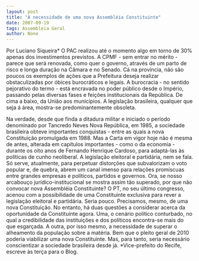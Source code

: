 ```yaml
---
layout: post
title: "A necessidade de uma nova Assembléia Constituinte"
date: 2007-09-19
tags: Assembleia Geral
author: None
---
```

Por Luciano Siqueira*
O PAC realizou at&eacute; o momento algo em torno de 30% apenas dos investimentos previstos. A CPMF - sem entrar no m&eacute;rito - parece que ser&aacute; renovada, como quer o governo, atrav&eacute;s de um parto de risco e longa dura&ccedil;&atilde;o na C&acirc;mara e no Senado. 
C&aacute; na prov&iacute;ncia, n&atilde;o s&atilde;o poucos os exemplos de a&ccedil;&otilde;es que a Prefeitura deseja realizar obstaculizadas por &oacute;bices burocr&aacute;ticos e legais. 
A burocracia - no sentido pejorativo do termo - est&aacute; encravada no poder p&uacute;blico desde o Imp&eacute;rio, passando pelas diversas fases e fei&ccedil;&otilde;es institucionais da Rep&uacute;blica. De cima a baixo, da Uni&atilde;o aos munic&iacute;pios. 
A legisla&ccedil;&atilde;o brasileira, qualquer que seja &aacute; &aacute;rea, mostra-se predominantemente obsoleta. 

Na verdade, desde que finda a ditadura militar e iniciado o per&iacute;odo denominado por Tancredo Neves Nova Rep&uacute;blica, em 1985, a sociedade brasileira obteve importantes conquistas - entre as quais a nova Constitui&ccedil;&atilde;o promulgada em 1988. 
Mas a Carta em vigor hoje n&atilde;o &eacute; mesma de antes, alterada em cap&iacute;tulos importantes - como o da economia - durante os oito anos de Fernando Henrique Cardoso, para adapt&aacute;-las &agrave;s pol&iacute;ticas de cunho neoliberal. 
A legisla&ccedil;&atilde;o eleitoral e partid&aacute;ria, nem se fala. S&oacute; serve, atualmente, para perpetuar distor&ccedil;&otilde;es que subvalorizam o voto popular e, de quebra, abrem um canal imenso para rela&ccedil;&otilde;es prom&iacute;scuas entre grandes empresas e pol&iacute;ticos, partidos e governos. 
Ora, se nosso arcabou&ccedil;o jur&iacute;dico-institucional se mostra assim t&atilde;o superado, por que n&atilde;o convocar nova Assembl&eacute;ia Constituinte? 
O PT, no seu &uacute;ltimo congresso, acenou com a possibilidade de uma Constituinte exclusiva para rever a legisla&ccedil;&atilde;o eleitoral e partid&aacute;ria. Seria pouco. Precisamos, mesmo, de uma nova Constitui&ccedil;&atilde;o. 
No entanto, h&aacute; duas quest&otilde;es a considerar acerca da oportunidade da Constituinte agora. Uma, o cen&aacute;rio pol&iacute;tico conturbado, no qual a credibilidade das institui&ccedil;&otilde;es e dos pol&iacute;ticos encontra-se mais do que esgar&ccedil;ada. A outra, por isso mesmo, a necessidade de superar o alheamento da popula&ccedil;&atilde;o sobre a mat&eacute;ria. 
Bem que o pleito geral de 2010 poderia viabilizar uma nova Constituinte. Mas, para tanto, seria necess&aacute;rio conscientizar a sociedade brasileira desde j&aacute;. 
*Vice-prefeito do Recife, escreve&nbsp;&agrave;s ter&ccedil;a para o Blog. 